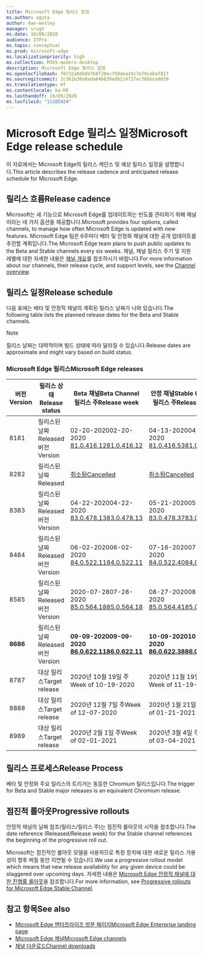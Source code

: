 ```yaml
---
title: Microsoft Edge 릴리스 일정
ms.author: aguta
author: dan-wesley
manager: srugh
ms.date: 10/09/2020
audience: ITPro
ms.topic: conceptual
ms.prod: microsoft-edge
ms.localizationpriority: high
ms.collection: M365-modern-desktop
description: Microsoft Edge 릴리스 일정
ms.openlocfilehash: f0732a0db8b766f20ec758dea43c7ef9ce6af817
ms.sourcegitcommit: 2c361b30e0ada64b639edb11472fecf6bbce0d39
ms.translationtype: HT
ms.contentlocale: ko-KR
ms.lasthandoff: 10/09/2020
ms.locfileid: "11105924"
---
```

# <span data-ttu-id="b9c1a-103">Microsoft Edge 릴리스 일정</span><span class="sxs-lookup"><span data-stu-id="b9c1a-103">Microsoft Edge release schedule</span></span>

<span data-ttu-id="b9c1a-104">이 자료에서는 Microsoft Edge의 릴리스 캐던스 및 예상 릴리스 일정을 설명합니다.</span><span class="sxs-lookup"><span data-stu-id="b9c1a-104">This article describes the release cadence and anticipated release schedule for Microsoft Edge.</span></span>

## <span data-ttu-id="b9c1a-105">릴리스 흐름</span><span class="sxs-lookup"><span data-stu-id="b9c1a-105">Release cadence</span></span>

<span data-ttu-id="b9c1a-106">Microsoft는 새 기능으로 Microsoft Edge를 업데이트하는 빈도를 관리하기 위해 채널이라는 네 가지 옵션을 제공합니다.</span><span class="sxs-lookup"><span data-stu-id="b9c1a-106">Microsoft provides four options, called channels, to manage how often Microsoft Edge is updated with new features.</span></span> <span data-ttu-id="b9c1a-107">Microsoft Edge 팀은 6주마다 베타 및 안정화 채널에 대한 공개 업데이트를 추진할 계획입니다.</span><span class="sxs-lookup"><span data-stu-id="b9c1a-107">The Microsoft Edge team plans to push public updates to the Beta and Stable channels every six weeks.</span></span> <span data-ttu-id="b9c1a-108">채널, 채널 릴리스 주기 및 지원 레벨에 대한 자세한 내용은 [채널 개요](https://docs.microsoft.com/DeployEdge/microsoft-edge-channels#channel-overview)를 참조하시기 바랍니다.</span><span class="sxs-lookup"><span data-stu-id="b9c1a-108">For more information about our channels, their release cycle, and support levels, see the [Channel overview](https://docs.microsoft.com/DeployEdge/microsoft-edge-channels#channel-overview).</span></span>

## <span data-ttu-id="b9c1a-109">릴리스 일정</span><span class="sxs-lookup"><span data-stu-id="b9c1a-109">Release schedule</span></span>

<span data-ttu-id="b9c1a-110">다음 표에는 베타 및 안정적 채널의 계획된 릴리스 날짜가 나와 있습니다.</span><span class="sxs-lookup"><span data-stu-id="b9c1a-110">The following table lists the planned release dates for the Beta and Stable channels.</span></span>

> [!NOTE]
> <span data-ttu-id="b9c1a-111">릴리스 날짜는 대략적이며 빌드 상태에 따라 달라질 수 있습니다.</span><span class="sxs-lookup"><span data-stu-id="b9c1a-111">Release dates are approximate and might vary based on build status.</span></span>

### <span data-ttu-id="b9c1a-112">Microsoft Edge 릴리스</span><span class="sxs-lookup"><span data-stu-id="b9c1a-112">Microsoft Edge releases</span></span>

| <span data-ttu-id="b9c1a-113">버전</span><span class="sxs-lookup"><span data-stu-id="b9c1a-113">Version</span></span> | <span data-ttu-id="b9c1a-114">릴리스 상태</span><span class="sxs-lookup"><span data-stu-id="b9c1a-114">Release status</span></span> | <span data-ttu-id="b9c1a-115">Beta 채널</span><span class="sxs-lookup"><span data-stu-id="b9c1a-115">Beta Channel</span></span><br><span data-ttu-id="b9c1a-116">릴리스 주</span><span class="sxs-lookup"><span data-stu-id="b9c1a-116">Release week</span></span> | <span data-ttu-id="b9c1a-117">안정 채널</span><span class="sxs-lookup"><span data-stu-id="b9c1a-117">Stable Channel</span></span><br><span data-ttu-id="b9c1a-118">릴리스 주</span><span class="sxs-lookup"><span data-stu-id="b9c1a-118">Release week</span></span> |
|---------|-----|------|--------|
| <span data-ttu-id="b9c1a-119">81</span><span class="sxs-lookup"><span data-stu-id="b9c1a-119">81</span></span> | <span data-ttu-id="b9c1a-120">릴리스된 날짜</span><span class="sxs-lookup"><span data-stu-id="b9c1a-120">Released</span></span><br><span data-ttu-id="b9c1a-121">버전</span><span class="sxs-lookup"><span data-stu-id="b9c1a-121">Version</span></span> | <span data-ttu-id="b9c1a-122">02-20-2020</span><span class="sxs-lookup"><span data-stu-id="b9c1a-122">02-20-2020</span></span><br>[<span data-ttu-id="b9c1a-123">81.0.416.12</span><span class="sxs-lookup"><span data-stu-id="b9c1a-123">81.0.416.12</span></span>](https://docs.microsoft.com/DeployEdge/microsoft-edge-relnote-beta-channel#version-81041612-february-20) | <span data-ttu-id="b9c1a-124">04-13-2020</span><span class="sxs-lookup"><span data-stu-id="b9c1a-124">04-13-2020</span></span><br>[<span data-ttu-id="b9c1a-125">81.0.416.53</span><span class="sxs-lookup"><span data-stu-id="b9c1a-125">81.0.416.53</span></span>](https://docs.microsoft.com/DeployEdge/microsoft-edge-relnote-stable-channel#version-81041653-april-13) |
| <span data-ttu-id="b9c1a-126">82</span><span class="sxs-lookup"><span data-stu-id="b9c1a-126">82</span></span> | <span data-ttu-id="b9c1a-127">릴리스된 날짜</span><span class="sxs-lookup"><span data-stu-id="b9c1a-127">Released</span></span> | [<span data-ttu-id="b9c1a-128">취소됨</span><span class="sxs-lookup"><span data-stu-id="b9c1a-128">Cancelled</span></span>](https://blogs.windows.com/msedgedev/2020/03/20/update-stable-channel-releases/) | [<span data-ttu-id="b9c1a-129">취소됨</span><span class="sxs-lookup"><span data-stu-id="b9c1a-129">Cancelled</span></span>](https://blogs.windows.com/msedgedev/2020/03/20/update-stable-channel-releases/) |
| <span data-ttu-id="b9c1a-130">83</span><span class="sxs-lookup"><span data-stu-id="b9c1a-130">83</span></span> | <span data-ttu-id="b9c1a-131">릴리스된 날짜</span><span class="sxs-lookup"><span data-stu-id="b9c1a-131">Released</span></span><br><span data-ttu-id="b9c1a-132">버전</span><span class="sxs-lookup"><span data-stu-id="b9c1a-132">Version</span></span> | <span data-ttu-id="b9c1a-133">04-22-2020</span><span class="sxs-lookup"><span data-stu-id="b9c1a-133">04-22-2020</span></span><br>[<span data-ttu-id="b9c1a-134">83.0.478.13</span><span class="sxs-lookup"><span data-stu-id="b9c1a-134">83.0.478.13</span></span>](https://docs.microsoft.com/DeployEdge/microsoft-edge-relnote-beta-channel#version-83047813-april-22) | <span data-ttu-id="b9c1a-135">05-21-2020</span><span class="sxs-lookup"><span data-stu-id="b9c1a-135">05-21-2020</span></span><br> [<span data-ttu-id="b9c1a-136">83.0.478.37</span><span class="sxs-lookup"><span data-stu-id="b9c1a-136">83.0.478.37</span></span>](https://docs.microsoft.com/DeployEdge/microsoft-edge-relnote-stable-channel#version-83047837-may-21) |
| <span data-ttu-id="b9c1a-137">84</span><span class="sxs-lookup"><span data-stu-id="b9c1a-137">84</span></span> | <span data-ttu-id="b9c1a-138">릴리스된 날짜</span><span class="sxs-lookup"><span data-stu-id="b9c1a-138">Released</span></span><br><span data-ttu-id="b9c1a-139">버전</span><span class="sxs-lookup"><span data-stu-id="b9c1a-139">Version</span></span> | <span data-ttu-id="b9c1a-140">06-02-2020</span><span class="sxs-lookup"><span data-stu-id="b9c1a-140">06-02-2020</span></span><br>[<span data-ttu-id="b9c1a-141">84.0.522.11</span><span class="sxs-lookup"><span data-stu-id="b9c1a-141">84.0.522.11</span></span>](https://docs.microsoft.com/DeployEdge/microsoft-edge-relnote-beta-channel#version-84052211-june-2) | <span data-ttu-id="b9c1a-142">07-16-2020</span><span class="sxs-lookup"><span data-stu-id="b9c1a-142">07-16-2020</span></span><br> [<span data-ttu-id="b9c1a-143">84.0.522.40</span><span class="sxs-lookup"><span data-stu-id="b9c1a-143">84.0.522.40</span></span>](https://docs.microsoft.com/DeployEdge/microsoft-edge-relnote-stable-channel#version-84052240-july-16) |
| <span data-ttu-id="b9c1a-144">85</span><span class="sxs-lookup"><span data-stu-id="b9c1a-144">85</span></span> | <span data-ttu-id="b9c1a-145">릴리스된 날짜</span><span class="sxs-lookup"><span data-stu-id="b9c1a-145">Released</span></span><br><span data-ttu-id="b9c1a-146">버전</span><span class="sxs-lookup"><span data-stu-id="b9c1a-146">Version</span></span> | <span data-ttu-id="b9c1a-147">2020-07-28</span><span class="sxs-lookup"><span data-stu-id="b9c1a-147">07-28-2020</span></span><br>[<span data-ttu-id="b9c1a-148">85.0.564.18</span><span class="sxs-lookup"><span data-stu-id="b9c1a-148">85.0.564.18</span></span>](https://docs.microsoft.com/DeployEdge/microsoft-edge-relnote-beta-channel#version-85056418-july-28)  | <span data-ttu-id="b9c1a-149">08-27-2020</span><span class="sxs-lookup"><span data-stu-id="b9c1a-149">08-27-2020</span></span><br>[<span data-ttu-id="b9c1a-150">85.0.564.41</span><span class="sxs-lookup"><span data-stu-id="b9c1a-150">85.0.564.41</span></span>](https://docs.microsoft.com/DeployEdge/microsoft-edge-relnote-stable-channel#version-85056441-august-27) |
| **<span data-ttu-id="b9c1a-151">86</span><span class="sxs-lookup"><span data-stu-id="b9c1a-151">86</span></span>** | <span data-ttu-id="b9c1a-152">릴리스된 날짜</span><span class="sxs-lookup"><span data-stu-id="b9c1a-152">Released</span></span><br><span data-ttu-id="b9c1a-153">버전</span><span class="sxs-lookup"><span data-stu-id="b9c1a-153">Version</span></span> | **<span data-ttu-id="b9c1a-154">09-09-2020</span><span class="sxs-lookup"><span data-stu-id="b9c1a-154">09-09-2020</span></span>**<br>**[<span data-ttu-id="b9c1a-155">86.0.622.11</span><span class="sxs-lookup"><span data-stu-id="b9c1a-155">86.0.622.11</span></span>](https://docs.microsoft.com/DeployEdge/microsoft-edge-relnote-beta-channel#version-86062211-september-9)** | **<span data-ttu-id="b9c1a-156">10-09-2020</span><span class="sxs-lookup"><span data-stu-id="b9c1a-156">10-09-2020</span></span>**<br>**[<span data-ttu-id="b9c1a-157">86.0.622.38</span><span class="sxs-lookup"><span data-stu-id="b9c1a-157">86.0.622.38</span></span>](https://docs.microsoft.com/deployedge/microsoft-edge-relnote-stable-channel#version-86062238-october-9)** |
| <span data-ttu-id="b9c1a-158">87</span><span class="sxs-lookup"><span data-stu-id="b9c1a-158">87</span></span> | <span data-ttu-id="b9c1a-159">대상 릴리스</span><span class="sxs-lookup"><span data-stu-id="b9c1a-159">Target release</span></span> | <span data-ttu-id="b9c1a-160">2020년 10월 19일 주</span><span class="sxs-lookup"><span data-stu-id="b9c1a-160">Week of 10-19-2020</span></span> | <span data-ttu-id="b9c1a-161">2020년 11월 19일 주</span><span class="sxs-lookup"><span data-stu-id="b9c1a-161">Week of 11-19-2020</span></span> |
| <span data-ttu-id="b9c1a-162">88</span><span class="sxs-lookup"><span data-stu-id="b9c1a-162">88</span></span> | <span data-ttu-id="b9c1a-163">대상 릴리스</span><span class="sxs-lookup"><span data-stu-id="b9c1a-163">Target release</span></span> | <span data-ttu-id="b9c1a-164">2020년 12월 7일 주</span><span class="sxs-lookup"><span data-stu-id="b9c1a-164">Week of 12-07-2020</span></span> | <span data-ttu-id="b9c1a-165">2020년 1월 21일 주</span><span class="sxs-lookup"><span data-stu-id="b9c1a-165">Week of 01-21-2021</span></span> |
| <span data-ttu-id="b9c1a-166">89</span><span class="sxs-lookup"><span data-stu-id="b9c1a-166">89</span></span> | <span data-ttu-id="b9c1a-167">대상 릴리스</span><span class="sxs-lookup"><span data-stu-id="b9c1a-167">Target release</span></span> | <span data-ttu-id="b9c1a-168">2020년 2월 1일 주</span><span class="sxs-lookup"><span data-stu-id="b9c1a-168">Week of 02-01-2021</span></span> | <span data-ttu-id="b9c1a-169">2020년 3월 4일 주</span><span class="sxs-lookup"><span data-stu-id="b9c1a-169">Week of 03-04-2021</span></span> |

## <span data-ttu-id="b9c1a-170">릴리스 프로세스</span><span class="sxs-lookup"><span data-stu-id="b9c1a-170">Release Process</span></span>

<span data-ttu-id="b9c1a-171">베타 및 안정화 주요 릴리스의 트리거는 동등한 Chromium 릴리스입니다.</span><span class="sxs-lookup"><span data-stu-id="b9c1a-171">The trigger for Beta and Stable major releases is an equivalent Chromium release.</span></span>

## <span data-ttu-id="b9c1a-172">점진적 롤아웃</span><span class="sxs-lookup"><span data-stu-id="b9c1a-172">Progressive rollouts</span></span>

<span data-ttu-id="b9c1a-173">안정적 채널의 날짜 참조(릴리스/릴리스 주)는 점진적 롤아웃의 시작을 참조합니다.</span><span class="sxs-lookup"><span data-stu-id="b9c1a-173">The date reference (Released/Release week) for the Stable channel references the beginning of the progressive roll out.</span></span>

<span data-ttu-id="b9c1a-174">Microsoft는 점진적인 롤아웃 모델을 사용하므로 특정 장치에 대한 새로운 릴리스 가용성이 향후 며칠 동안 지연될 수 있습니다.</span><span class="sxs-lookup"><span data-stu-id="b9c1a-174">We use a progressive rollout model which means that new release availability for any given device could be staggered over upcoming days.</span></span> <span data-ttu-id="b9c1a-175">자세한 내용은 [Microsoft Edge 안정적 채널에 대한 진행률 롤아웃](microsoft-edge-update-progressive-rollout.md)을 참조합니다.</span><span class="sxs-lookup"><span data-stu-id="b9c1a-175">For more information, see [Progressive rollouts for Microsoft Edge Stable Channel](microsoft-edge-update-progressive-rollout.md).</span></span>

## <span data-ttu-id="b9c1a-176">참고 항목</span><span class="sxs-lookup"><span data-stu-id="b9c1a-176">See also</span></span>

- [<span data-ttu-id="b9c1a-177">Microsoft Edge 엔터프라이즈 방문 페이지</span><span class="sxs-lookup"><span data-stu-id="b9c1a-177">Microsoft Edge Enterprise landing page</span></span>](https://aka.ms/EdgeEnterprise)
- [<span data-ttu-id="b9c1a-178">Microsoft Edge 채널</span><span class="sxs-lookup"><span data-stu-id="b9c1a-178">Microsoft Edge channels</span></span>](microsoft-edge-channels.md)
- [<span data-ttu-id="b9c1a-179">채널 다운로드</span><span class="sxs-lookup"><span data-stu-id="b9c1a-179">Channel downloads</span></span>](https://www.microsoft.com/edge/business/download)